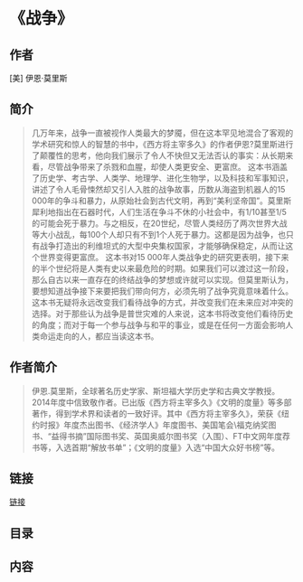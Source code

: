 《战争》
=======================

## 作者
   [美] 伊恩·莫里斯  
  
## 简介
> 几万年来，战争一直被视作人类最大的梦魇，但在这本罕见地混合了客观的学术研究和惊人的智慧的书中，《西方将主宰多久》的作者伊恩?莫里斯进行了颠覆性的思考，他向我们展示了令人不快但又无法否认的事实：从长期来看，尽管战争带来了杀戮和血腥，却使人类更安全、更富庶。
这本书涵盖了历史学、考古学、人类学、地理学、进化生物学，以及科技和军事知识，讲述了令人毛骨悚然却又引人入胜的战争故事，历数从海盗到机器人的15 000年的争斗和暴力，从原始社会到古代文明，再到“美利坚帝国”。莫里斯犀利地指出在石器时代，人们生活在争斗不休的小社会中，有1/10甚至1/5的可能会死于暴力。与之相反，在20世纪，尽管人类经历了两次世界大战等大小战乱，每100个人却只有不到1个人死于暴力。这都是因为战争，也只有战争打造出的利维坦式的大型中央集权国家，才能够确保稳定，从而让这个世界变得更富庶。
这本书对15 000年人类战争史的研究更表明，接下来的半个世纪将是人类有史以来最危险的时期。如果我们可以渡过这一阶段，那么自古以来一直存在的终结战争的梦想或许就可以实现。但莫里斯认为，要想知道战争接下来要把我们带向何方，必须先明了战争究竟意味着什么。
这本书无疑将永远改变我们看待战争的方式，并改变我们在未来应对冲突的选择。对于那些认为战争是普世灾难的人来说，这本书将改变他们看待历史的角度；而对于每一个参与战争与和平的事业，或是在任何一方面会影响人类命运走向的人，都应当读这本书。

## 作者简介
> 伊恩.莫里斯，全球著名历史学家、斯坦福大学历史学和古典文学教授。2014年度中信致敬作者。已出版《西方将主宰多久》《文明的度量》等多部著作，得到学术界和读者的一致好评。其中《西方将主宰多久》，荣获《纽约时报》年度杰出图书、《经济学人》年度图书、美国笔会\福克纳奖图书、“益得书摘”国际图书奖、英国奥威尔图书奖（入围）、FT中文网年度荐书等，入选首期“解放书单”；《文明的度量》入选“中国大众好书榜”等。

## 链接
[链接](https://book.douban.com/subject/26420422/)

## 目录

## 内容

